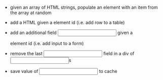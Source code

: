 - given an array of HTML strings, populate an element with an item from the array at random

- add a HTML <tr> given a <table> element id (i.e. add row to a table)

- add an additional field <input> given a <form> element id (i.e. add input to a form)

- remove the last <input> field in a div of <input>s

- save value of <input> to cache
